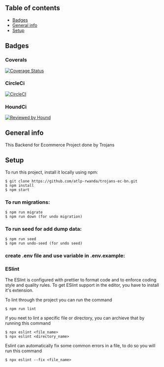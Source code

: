 ## Table of contents

- [Badges](#badges)
- [General info](#general-info)
- [Setup](#setup)

## Badges

### Coverals

[![Coverage Status](https://coveralls.io/repos/github/atlp-rwanda/trojans-ec-bn/badge.svg?branch=ch-intergrate-circleci-coveralls-184347078)](https://coveralls.io/github/atlp-rwanda/trojans-ec-bn?branch=ch-intergrate-circleci-coveralls-184347078)

### CircleCi

[![CircleCI](https://dl.circleci.com/status-badge/img/gh/atlp-rwanda/trojans-ec-bn/tree/main.svg?style=svg)](https://dl.circleci.com/status-badge/redirect/gh/atlp-rwanda/trojans-ec-bn/tree/main)

### HoundCi

[![Reviewed by Hound](https://img.shields.io/badge/Reviewed_by-Hound-8E64B0.svg)](https://houndci.com)

## General info

This Backend for Ecommerce Project done by Trojans

## Setup

To run this project, install it locally using npm:

```
$ git clone https://github.com/atlp-rwanda/trojans-ec-bn.git
$ npm install
$ npm start
```

### To run migrations:

```
$ npm run migrate
$ npm run down (for undo migration)
```

### To run seed for add dump data:

```
$ npm run seed
$ npm run undo-seed (for undo seed)
```

### create .env file and use variable in .env.example:

### ESlint

The ESlint is configured with prettier to format code and to enforce coding style and quality rules. To get ESlint support in the editor, you have to install it's extension.

To lint through the project you can run the command

```
$ npm run lint
```

if you neet to lint a specific file or directory, you can archieve that by running this command

```
$ npx eslint <file_name>
$ npx eslint <directory_name>
```

Eslint can automatically fix some common errors in a file, to do so you will run this command

```
$ npx eslint --fix <file_name>
```
